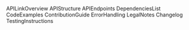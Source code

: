 APILinkOverview
APIStructure
APIEndpoints
DependenciesList
CodeExamples
ContributionGuide
ErrorHandling
LegalNotes
Changelog
TestingInstructions
